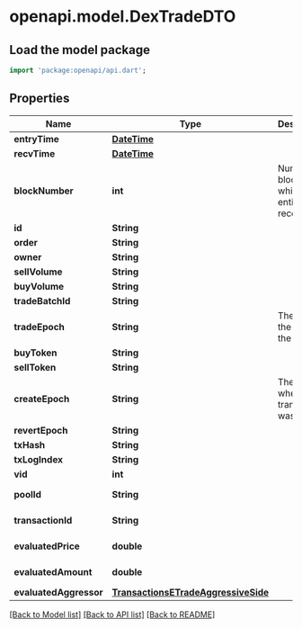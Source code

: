 # openapi.model.DexTradeDTO

## Load the model package
```dart
import 'package:openapi/api.dart';
```

## Properties
Name | Type | Description | Notes
------------ | ------------- | ------------- | -------------
**entryTime** | [**DateTime**](DateTime.md) |  | [optional] 
**recvTime** | [**DateTime**](DateTime.md) |  | [optional] 
**blockNumber** | **int** | Number of block in which entity was recorded. | [optional] 
**id** | **String** |  | [optional] 
**order** | **String** |  | [optional] 
**owner** | **String** |  | [optional] 
**sellVolume** | **String** |  | [optional] 
**buyVolume** | **String** |  | [optional] 
**tradeBatchId** | **String** |  | [optional] 
**tradeEpoch** | **String** | The date of the end of the batch. | [optional] 
**buyToken** | **String** |  | [optional] 
**sellToken** | **String** |  | [optional] 
**createEpoch** | **String** | The date where the transaction was mined. | [optional] 
**revertEpoch** | **String** |  | [optional] 
**txHash** | **String** |  | [optional] 
**txLogIndex** | **String** |  | [optional] 
**vid** | **int** |  | [optional] 
**poolId** | **String** |  | [optional] [readonly] 
**transactionId** | **String** |  | [optional] [readonly] 
**evaluatedPrice** | **double** |  | [optional] [readonly] 
**evaluatedAmount** | **double** |  | [optional] [readonly] 
**evaluatedAggressor** | [**TransactionsETradeAggressiveSide**](TransactionsETradeAggressiveSide.md) |  | [optional] 

[[Back to Model list]](../README.md#documentation-for-models) [[Back to API list]](../README.md#documentation-for-api-endpoints) [[Back to README]](../README.md)


